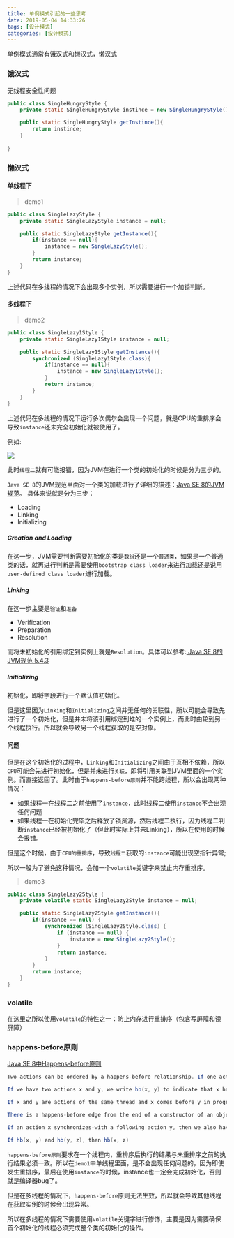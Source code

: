 ```yaml
---
title: 单例模式引起的一些思考
date: 2019-05-04 14:33:26
tags: [设计模式]
categories: [设计模式]
---
```

单例模式通常有饿汉式和懒汉式，懒汉式

### 饿汉式

无线程安全性问题
```java
public class SingleHungryStyle {
    private static SingleHungryStyle instince = new SingleHungryStyle();

    public static SingleHungryStyle getInstince(){
        return instince;
    }
    
}

```


### 懒汉式
#### 单线程下
> demo1

```java
public class SingleLazyStyle {
    private static SingleLazyStyle instance = null;

    public static SingleLazyStyle getInstance(){
        if(instance == null){
            instance = new SingleLazyStyle();
        }
        return instance;
    }
}

```
上述代码在多线程的情况下会出现多个实例，所以需要进行一个加锁判断。
#### 多线程下

> demo2


```java
public class SingleLazy1Style {
    private static SingleLazy1Style instance = null;

    public static SingleLazy1Style getInstance(){
        synchronized (SingleLazy1Style.class){
            if(instance == null){
                instance = new SingleLazy1Style();
            }
            return instance;
        }
    }
}
```
上述代码在多线程的情况下运行多次偶尔会出现一个问题，就是CPU的重排序会导致`instance`还未完全初始化就被使用了。

例如:

![](https://szhtc-1252780558.cos.ap-shanghai.myqcloud.com/%E5%8D%95%E4%BE%8B%E6%A8%A1%E5%BC%8F.png)

此时`线程二`就有可能报错，因为JVM在进行一个类的初始化的时候是分为三步的。

`Java SE 8`的JVM规范里面对一个类的加载进行了详细的描述：[Java SE 8的JVM规范](https://docs.oracle.com/javase/specs/jvms/se8/html/jvms-5.html#jvms-5.2)。
具体来说就是分为三步：
* Loading
* Linking
* Initializing

##### Creation and Loading
在这一步，JVM需要判断需要初始化的类是`数组`还是一个`普通类`，如果是一个普通类的话，就再进行判断是需要使用`bootstrap class loader`来进行加载还是说用`user-defined class loader`进行加载。

##### Linking
在这一步主要是`验证`和`准备`
* Verification
* Preparation
* Resolution

而将未初始化的引用绑定到实例上就是`Resolution`。具体可以参考:[ Java SE 8的JVM规范 5.4.3](https://docs.oracle.com/javase/specs/jvms/se8/html/jvms-5.html)

##### Initializing
初始化，即将字段进行一个默认值初始化。

但是这里因为`Linking`和`Initializing`之间并无任何的关联性，所以可能会导致先进行了一个初始化，但是并未将该引用绑定到堆的一个实例上，而此时由轮到另一个线程执行。所以就会导致另一个线程获取的是空对象。


#### 问题
但是在这个初始化的过程中，`Linking`和`Initializing`之间由于互相不依赖，所以`CPU`可能会先进行初始化，但是并未进行`关联`，即将引用关联到JVM里面的一个实例。而直接返回了。此时由于`happens-before原则`并不能跨线程，所以会出现两种情况：

* 如果线程一在线程二之前使用了`instance`，此时线程二使用`instance`不会出现任何问题
* 如果线程一在初始化完毕之后释放了锁资源，然后线程二执行，因为线程二判断`instance`已经被初始化了（但此时实际上并未Linking），所以在使用的时候会报错。


但是这个时候，由于`CPU的重排序`，导致`线程二`获取的`instance`可能出现空指针异常;

所以一般为了避免这种情况，会加一个`volatile`关键字来禁止内存重排序。

> demo3

```java
public class SingleLazy2Style {
    private volatile static SingleLazy2Style instance = null;

    public static SingleLazy2Style getInstance(){
        if(instance == null) {
            synchronized (SingleLazy2Style.class) {
                if (instance == null) {
                    instance = new SingleLazy2Style();
                }
                return instance;
            }
        }
        return instance;
    }
}
```

### volatile
在这里之所以使用`volatile`的特性之一：防止内存进行重排序（包含写屏障和读屏障）

### happens-before原则
[Java SE 8中Happens-before原则](https://docs.oracle.com/javase/specs/jls/se8/html/jls-17.html#jls-17.4.5)

```java
Two actions can be ordered by a happens-before relationship. If one action happens-before another, then the first is visible to and ordered before the second.

If we have two actions x and y, we write hb(x, y) to indicate that x happens-before y.

If x and y are actions of the same thread and x comes before y in program order, then hb(x, y).

There is a happens-before edge from the end of a constructor of an object to the start of a finalizer (§12.6) for that object.

If an action x synchronizes-with a following action y, then we also have hb(x, y).

If hb(x, y) and hb(y, z), then hb(x, z)
```

`happens-before原则`要求在一个线程内，重排序后执行的结果与未重排序之前的执行结果必须一致。所以在`demo1`中单线程里面，是不会出现任何问题的，因为即使发生重排序，最后在使用`instance`的时候，instance也一定会完成初始化，否则就是编译器bug了。

但是在多线程的情况下，`happens-before`原则无法生效，所以就会导致其他线程在获取实例的时候会出现异常。


所以在多线程的情况下需要使用`volatile`关键字进行修饰，主要是因为需要确保首个初始化的线程必须完成整个类的初始化的操作。